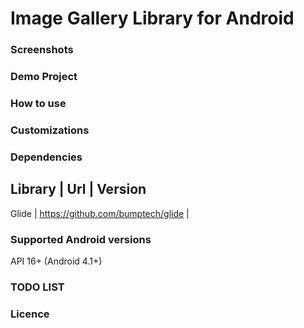 # Image Gallery Library for Android

### Screenshots

### Demo Project

### How to use

### Customizations 

### Dependencies
Library | Url | Version
-----------------------
 Glide | https://github.com/bumptech/glide | 

### Supported Android versions
API 16+ (Android 4.1+)

### TODO LIST

### Licence
